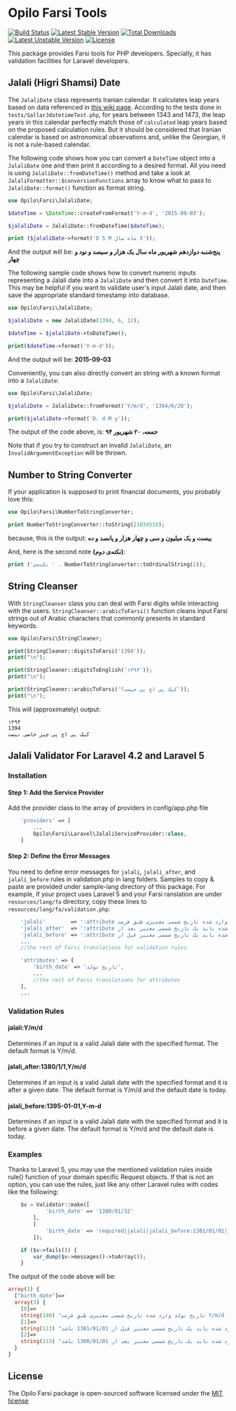 # Opilo Farsi Tools

[![Build Status](https://travis-ci.org/opilo/farsi.svg)](https://travis-ci.org/opilo/farsi)
[![Latest Stable Version](https://poser.pugx.org/opilo/farsi/v/stable)](https://packagist.org/packages/opilo/farsi)
[![Total Downloads](https://poser.pugx.org/opilo/farsi/downloads)](https://packagist.org/packages/opilo/farsi)
[![Latest Unstable Version](https://poser.pugx.org/opilo/farsi/v/unstable)](https://packagist.org/packages/opilo/farsi)
[![License](https://poser.pugx.org/opilo/farsi/license)](https://packagist.org/packages/opilo/farsi)

This package provides Farsi tools for PHP developers. Specially, it has validation facilities for Laravel developers.
## Jalali (Higri Shamsi) Date
The `JalaliDate` class represents Iranian calendar. It calculates leap years based on data referenced in [this wiki page](https://fa.wikipedia.org/wiki/گاه‌شماری_رسمی_ایران).
According to the tests done in `tests/SallarJdatetimeTest.php`, for years between 1343 and 1473, the leap years in this calendar perfectly match those of `calculated` leap years based on the proposed calculation rules.
But it should be considered that Iranian calendar is based on astronomical observations and, unlike the Georgian, it is not a rule-based calendar.

The following code shows how you can convert a `DateTime` object into a `JalaliDate` one and then print it according to a desired format.
All you need is using `JalaliDate::fromDateTime()` method and take a look at `JalaliFormatter::$conversionFunctions` array to know what to pass to `JalaliDate::format()` function as format string.

```php
use Opilo\Farsi\JalaliDate;

$dateTime = \DateTime::createFromFormat('Y-m-d', '2015-09-03');

$jalaliDate = JalaliDate::fromDateTime($dateTime);

print ($jalaliDate->format('D S M ماه سال X'));
```

And the output will be: **پنج‌شنبه دوازدهم شهریور ماه سال یک هزار و سیصد و نود و چهار**

The following sample code shows how to convert numeric inputs representing a Jalali date into a `JalaliDate` and then convert it into `DateTime`.
This may be helpful if you want to validate user's input Jalali date, and then save the appropriate standard timestamp into database.

```php
use Opilo\Farsi\JalaliDate;

$jalaliDate = new JalaliDate(1394, 6, 12);

$dateTime = $jalaliDate->toDateTime();

print($dateTime->format('Y-m-d'));
```

And the output will be: **2015-09-03**

Conveniently, you can also directly convert an string with a known format into a `JalaliDate`:

```php
use Opilo\Farsi\JalaliDate;

$jalaliDate = JalaliDate::fromFormat('Y/m/d', '1394/6/20');

print($jalaliDate->format('D، d M y'));
```

The output of the code above, is: **جمعه، ۲۰ شهریور ۹۴**

Note that if you try to construct an invalid `JalaliDate`, an `InvalidArgumentException` will be thrown.

## Number to String Converter
If your application is supposed to print financial documents, you probably love this:

```php
use Opilo\Farsi\NumberToStringConverter;

print NumberToStringConverter::toString(21034510);
```
because, this is the output: **بیست و یک میلیون و سی و چهار هزار و پانصد و ده**

And, here is the second note **(نکته‌ی دوم)**:

```php
print ('نکته‌ی ' . NumberToStringConverter::toOrdinalString(2));
```

## String Cleanser
With `StringCleanser` class you can deal with Farsi digits while interacting with the users.
`StringCleanser::arabicToFarsi()` function cleans input Farsi strings out of Arabic characters that commonly presents in standard keywords.

```php
use Opilo\Farsi\StringCleaner;

print(StringCleaner::digitsToFarsi('1394'));
print("\n");

print(StringCleaner::digitsToEnglish('۱۳۹۴'));
print("\n");

print(StringCleaner::arabicToFarsi('كيك پي اچ پي چيست؟'));
print("\n");
```

This will (approximately) output:

    ۱۳۹۴
    1394
    کیک پی اچ پی چیز خاصی نیست

## Jalali Validator For Laravel 4.2 and Laravel 5

### Installation

#### Step 1: Add the Service Provider

Add the provider class to the array of providers in config/app.php file

```php
	'providers' => [
	    ...
        Opilo\Farsi\Laravel\JalaliServiceProvider::class,
	]
```

#### Step 2: Define the Error Messages

You need to define error messages for `jalali`, `jalali_after`, and `jalali_before` rules in validation.php in lang folders. Samples to copy & paste are provided under sample-lang directory of this package.
For example, if your project uses Laravel 5 and your Farsi ranslation are under `resources/lang/fa` directory, copy these lines to `resources/lang/fa/validation.php`:

```php
    'jalali'        => ':attribute وارد شده تاریخ شمسی معتبری طبق فرمت :format نیست (مثال معتبر: :fa-sample).',
    'jalali_after'  => ':attribute وارد شده باید یک تاریخ شمسی معتبر بعد از :date باشد.',
    'jalali_before' => ':attribute وارد شده باید یک تاریخ شمسی معتبر قبل از :date باشد.',
    ...
    //the rest of Farsi translations for validation rules.

    'attributes' => [
        'birth_date' => 'تاریخ تولد',
        ...
        //the rest of Farsi translations for attributes
    ],
    ...
```

### Validation Rules

#### jalali:Y/m/d

Determines if an input is a valid Jalali date with the specified format. The default format is Y/m/d.

#### jalali_after:1380/1/1,Y/m/d

Determines if an input is a valid Jalali date with the specified format and it is after a given date. The default format is Y/m/d and the default date is today.

#### jalali_before:1395-01-01,Y-m-d

Determines if an input is a valid Jalali date with the specified format and it is before a given date. The default format is Y/m/d and the default date is today.

### Examples

Thanks to Laravel 5, you may use the mentioned validation rules inside rule() function of your domain specific Request objects.
If that is not an option, you can use the rules, just like any other Laravel rules with codes like the following:

```php
    $v = Validator::make([
            'birth_date' => '1380/01/32'
        ],
        [
            'birth_date' => 'required|jalali|jalali_before:1381/01/01|jalali_after:1300/01/01,Y/m/d'
        ]);

    if ($v->fails()) {
        var_dump($v->messages()->toArray());
    }
```

The output of the code above will be:

```php
array(1) {
  ["birth_date"]=>
  array(3) {
    [0]=>
    string(140) "تاریخ تولد وارد شده تاریخ شمسی معتبری طبق فرمت Y/m/d نیست (مثال معتبر: ۱۳۹۴/۹/۱۳)."
    [1]=>
    string(113) "تاریخ تولد وارد شده باید یک تاریخ شمسی معتبر قبل از 1381/01/01 باشد."
    [2]=>
    string(113) "تاریخ تولد وارد شده باید یک تاریخ شمسی معتبر بعد از 1300/01/01 باشد."
  }
}
```

## License

The Opilo Farsi package is open-sourced software licensed under the [MIT license](http://opensource.org/licenses/MIT)